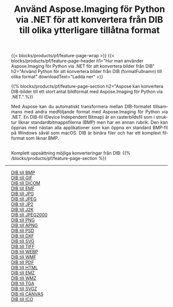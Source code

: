 ﻿---
title: Använd Aspose.Imaging för Python via .NET för att konvertera från DIB till olika ytterligare tillåtna format 
weight: 3920
url: /sv/python-net/conversion/from/dib 
lang: sv
langdirlevel: 2
locales: zh-hans,ja,it,ru,de,es,fr,nl,id,lt,pl,pt,vi,tr,ko,zh-hant,ar,hi,th,sv,cs,uk,he
description: Du kan snabbt omvandla från DIB(Enhetsoberoende bitmapp) till olika format med Aspose.Imaging för Python via .NET.
---

{{< blocks/products/pf/feature-page-wrap >}}
{{< blocks/products/pf/feature-page-header h1="Hur man använder Aspose.Imaging för Python via .NET för att konvertera bilder från DIB" h2="Använd Python för att konvertera bilder från DIB (formatFullnamn) till olika format" downloadText="Ladda ner" >}}


{{% blocks/products/pf/feature-page-section  h2="Aspose kan konvertera DIB-bilder till ett stort antal bildformat med Aspose.Imaging för Python via .NET." %}}
<p align=justify>Med Aspose kan du automatiskt transformera mellan DIB-formatet tillsammans med andra medföljande format med Aspose.Imaging för Python via .NET. En DIB-fil (Device Independent Bitmap) är en rasterbildsfil som i struktur liknar standardbitmappsfilerna (BMP) men har en annan rubrik. Den kan öppnas med nästan alla applikationer som kan öppna en standard BMP-fil på Windows såväl som macOS. DIB är binära filer och har ett komplext filformat som liknar BMP.</p>
<br/>
Komplett uppsättning möjliga konverteringar från DIB:
{{% /blocks/products/pf/feature-page-section %}}
<div class="container-fluid productfamilypage bg-gray">
    <div class="convertypes bg-gray agp-content section">
        <div class="container">
		<hr style="margin-left:-20px;"/>
		<div class="row other-converters">
		    <div class='col-md-2 other-converter remove-lp remove-rp'><a href="/imaging/sv/python-net/conversion/dib-to-bmp" >DIB till BMP</a></div><div class='col-md-2 other-converter remove-lp remove-rp'><a href="/imaging/sv/python-net/conversion/dib-to-gif" >DIB till GIF</a></div><div class='col-md-2 other-converter remove-lp remove-rp'><a href="/imaging/sv/python-net/conversion/dib-to-dicom" >DIB till DICOM</a></div><div class='col-md-2 other-converter remove-lp remove-rp'><a href="/imaging/sv/python-net/conversion/dib-to-emf" >DIB till EMF</a></div><div class='col-md-2 other-converter remove-lp remove-rp'><a href="/imaging/sv/python-net/conversion/dib-to-jpg" >DIB till JPG</a></div><div class='col-md-2 other-converter remove-lp remove-rp'><a href="/imaging/sv/python-net/conversion/dib-to-jpeg" >DIB till JPEG</a></div><div class='col-md-2 other-converter remove-lp remove-rp'><a href="/imaging/sv/python-net/conversion/dib-to-jp2" >DIB till JP2</a></div><div class='col-md-2 other-converter remove-lp remove-rp'><a href="/imaging/sv/python-net/conversion/dib-to-j2k" >DIB till J2K</a></div><div class='col-md-2 other-converter remove-lp remove-rp'><a href="/imaging/sv/python-net/conversion/dib-to-jpeg2000" >DIB till JPEG2000</a></div><div class='col-md-2 other-converter remove-lp remove-rp'><a href="/imaging/sv/python-net/conversion/dib-to-png" >DIB till PNG</a></div><div class='col-md-2 other-converter remove-lp remove-rp'><a href="/imaging/sv/python-net/conversion/dib-to-apng" >DIB till APNG</a></div><div class='col-md-2 other-converter remove-lp remove-rp'><a href="/imaging/sv/python-net/conversion/dib-to-psd" >DIB till PSD</a></div><div class='col-md-2 other-converter remove-lp remove-rp'><a href="/imaging/sv/python-net/conversion/dib-to-dxf" >DIB till DXF</a></div><div class='col-md-2 other-converter remove-lp remove-rp'><a href="/imaging/sv/python-net/conversion/dib-to-svg" >DIB till SVG</a></div><div class='col-md-2 other-converter remove-lp remove-rp'><a href="/imaging/sv/python-net/conversion/dib-to-tiff" >DIB till TIFF</a></div><div class='col-md-2 other-converter remove-lp remove-rp'><a href="/imaging/sv/python-net/conversion/dib-to-webp" >DIB till WEBP</a></div><div class='col-md-2 other-converter remove-lp remove-rp'><a href="/imaging/sv/python-net/conversion/dib-to-wmf" >DIB till WMF</a></div><div class='col-md-2 other-converter remove-lp remove-rp'><a href="/imaging/sv/python-net/conversion/dib-to-pdf" >DIB till PDF</a></div><div class='col-md-2 other-converter remove-lp remove-rp'><a href="/imaging/sv/python-net/conversion/dib-to-html" >DIB till HTML</a></div><div class='col-md-2 other-converter remove-lp remove-rp'><a href="/imaging/sv/python-net/conversion/dib-to-emz" >DIB till EMZ</a></div><div class='col-md-2 other-converter remove-lp remove-rp'><a href="/imaging/sv/python-net/conversion/dib-to-wmz" >DIB till WMZ</a></div><div class='col-md-2 other-converter remove-lp remove-rp'><a href="/imaging/sv/python-net/conversion/dib-to-tga" >DIB till TGA</a></div><div class='col-md-2 other-converter remove-lp remove-rp'><a href="/imaging/sv/python-net/conversion/dib-to-svgz" >DIB till SVGZ</a></div><div class='col-md-2 other-converter remove-lp remove-rp'><a href="/imaging/sv/python-net/conversion/dib-to-canvas" >DIB till CANVAS</a></div><div class='col-md-2 other-converter remove-lp remove-rp'><a href="/imaging/sv/python-net/conversion/dib-to-ico" >DIB till ICO</a></div>
                </div>
        </div>
    </div>
</div>
<br/>

